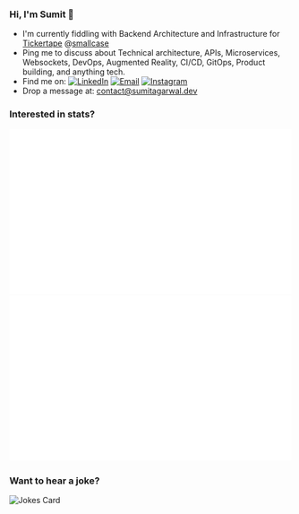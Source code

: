 ### Hi, I'm Sumit 👋 
- I'm currently fiddling with Backend Architecture and Infrastructure for [Tickertape](https://tickertape.in) @[smallcase](https://smallcase.com)
- Ping me to discuss about Technical architecture, APIs, Microservices, Websockets, DevOps, Augmented Reality, CI/CD, GitOps, Product building, and anything tech.
- Find me on: [![LinkedIn](https://www.iconsdb.com/icons/download/white/linkedin-3-16.png)](https://www.linkedin.com/in/sumitagarwal62/) [![Email](https://www.iconsdb.com/icons/download/white/email-13-16.png)](mailto:contact@sumitagarwal.dev) [![Instagram](https://www.iconsdb.com/icons/download/white/instagram-6-16.ico)](https://instagram.com/sumit6297)
- Drop a message at: [contact@sumitagarwal.dev](mailto:contact@sumitagarwal.dev)
### Interested in stats?
<div>
  <img src="generated/overview.svg">
  <img src="generated/languages.svg">
</div>

### Want to hear a joke?

<div>
  <img src="https://readme-jokes.vercel.app/api?bgColor=%230d1117&borderColor=%23f6f6f6&qColor=%230365d6&aColor=%23f6f6f6&codeColor=%23f6f6f6" alt="Jokes Card"/>
</div>
